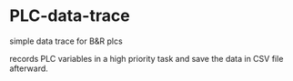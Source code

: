 # PLC-data-trace
simple data trace for B&amp;R plcs

records PLC variables in a high priority task and 
save the data in CSV file afterward.

